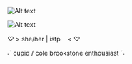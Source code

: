 ![Alt text](https://i.postimg.cc/43BgmrGb/Untitled699-20241008200656.png)

 ![Alt text](https://i.postimg.cc/XJDwvDmr/Untitled698-20241008194521.png)

♡  > she/her   |   istp ㅤ<  ♡

   ˗ˋ   cupid / cole brookstone enthousiast   ˊ˗
                               
                         

                         
